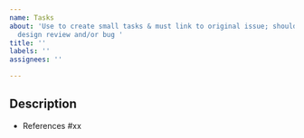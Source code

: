 ```yaml
---
name: Tasks
about: 'Use to create small tasks & must link to original issue; should be items from
  design review and/or bug '
title: ''
labels: ''
assignees: ''

---
```


## Description

- References #xx
